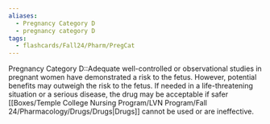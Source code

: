 ```yaml
---
aliases:
  - Pregnancy Category D
  - pregnancy category D
tags:
  - flashcards/Fall24/Pharm/PregCat
---
```

Pregnancy Category D::Adequate well-controlled or observational studies in pregnant women have demonstrated a risk to the fetus. However, potential benefits may outweigh the risk to the fetus. If needed in a life-threatening situation or a serious disease, the drug may be acceptable if safer [[Boxes/Temple College Nursing Program/LVN Program/Fall 24/Pharmacology/Drugs/Drugs|Drugs]] cannot be used or are ineffective.
<!--SR:!2024-08-28,3,250-->